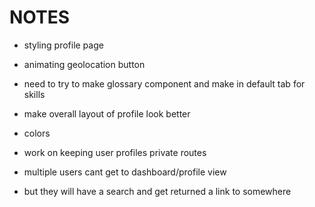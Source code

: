 # NOTES

- styling profile page
- animating geolocation button
- need to try to make glossary component and make in default tab for skills 
- make overall layout of profile look better 
- colors


- work on keeping user profiles private routes 
- multiple users cant get to dashboard/profile view
- but they will have a search and get returned a link to somewhere